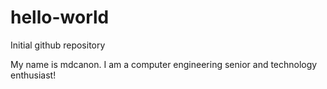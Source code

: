 # hello-world
Initial github repository

My name is mdcanon. I am a computer engineering senior and technology enthusiast!
